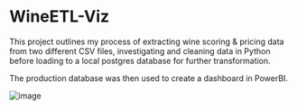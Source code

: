 # WineETL-Viz
This project outlines my process of extracting wine scoring & pricing data from two different CSV files, investigating and cleaning data in Python before loading to a local postgres database for further transformation. 

The production database was then used to create a dashboard in PowerBI.

![image](https://user-images.githubusercontent.com/107581128/174451307-3765b50b-e544-4a1d-88be-44fbb0268f80.png)
